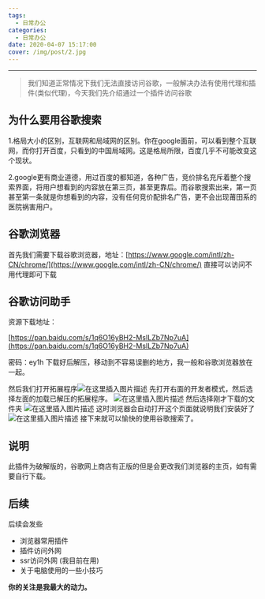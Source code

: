 ```yaml
---
tags:
  - 日常办公
categories:
  - 日常办公
date: 2020-04-07 15:17:00
cover: /img/post/2.jpg
---
```


---


>我们知道正常情况下我们无法直接访问谷歌，一般解决办法有使用代理和插件(类似代理)，今天我们先介绍通过一个插件访问谷歌
>

## 为什么要用谷歌搜索
1.格局大小的区别，互联网和局域网的区别。你在google面前，可以看到整个互联网，而你打开百度，只看到的中国局域网。这是格局所限，百度几乎不可能改变这个现状。

2.google更有商业道德，用过百度的都知道，各种广告，竞价排名充斥着整个搜索界面，将用户想看到的内容放在第三页，甚至更靠后。而谷歌搜索出来，第一页甚至第一条就是你想看到的内容，没有任何竞价配排名广告，更不会出现莆田系的医院祸害用户。

## 谷歌浏览器
首先我们需要下载谷歌浏览器，地址：[https://www.google.com/intl/zh-CN/chrome/](https://www.google.com/intl/zh-CN/chrome/)
直接可以访问不用代理即可下载
## 谷歌访问助手
资源下载地址：

[https://pan.baidu.com/s/1q6O16yBH2-MsILZb7Np7uA](https://pan.baidu.com/s/1q6O16yBH2-MsILZb7Np7uA) 

密码：ey1h
下载好后解压，移动到不容易误删的地方，我一般和谷歌浏览器放在一起。

然后我们打开拓展程序![在这里插入图片描述](https://img-blog.csdnimg.cn/20200313182428463.png?x-oss-process=image/watermark,type_ZmFuZ3poZW5naGVpdGk,shadow_10,text_aHR0cHM6Ly9ibG9nLmNzZG4ubmV0L3pzczE5Mg==,size_16,color_FFFFFF,t_70)
先打开右面的开发者模式，然后选择左面的加载已解压的拓展程序。
![在这里插入图片描述](https://img-blog.csdnimg.cn/2020031318252353.png?x-oss-process=image/watermark,type_ZmFuZ3poZW5naGVpdGk,shadow_10,text_aHR0cHM6Ly9ibG9nLmNzZG4ubmV0L3pzczE5Mg==,size_16,color_FFFFFF,t_70)
然后选择刚才下载的文件夹
![在这里插入图片描述](https://img-blog.csdnimg.cn/2020031318265677.png?x-oss-process=image/watermark,type_ZmFuZ3poZW5naGVpdGk,shadow_10,text_aHR0cHM6Ly9ibG9nLmNzZG4ubmV0L3pzczE5Mg==,size_16,color_FFFFFF,t_70)
这时浏览器会自动打开这个页面就说明我们安装好了
![在这里插入图片描述](https://img-blog.csdnimg.cn/20200313182732686.png?x-oss-process=image/watermark,type_ZmFuZ3poZW5naGVpdGk,shadow_10,text_aHR0cHM6Ly9ibG9nLmNzZG4ubmV0L3pzczE5Mg==,size_16,color_FFFFFF,t_70)
接下来就可以愉快的使用谷歌搜索了。
## 说明
此插件为破解版的，谷歌网上商店有正版的但是会更改我们浏览器的主页，如有需要自行下载。
## 后续
后续会发些

 - 浏览器常用插件
 - 插件访问外网
 - ssr访问外网 (我目前在用)
 - 关于电脑使用的一些小技巧 


**你的关注是我最大的动力。**




